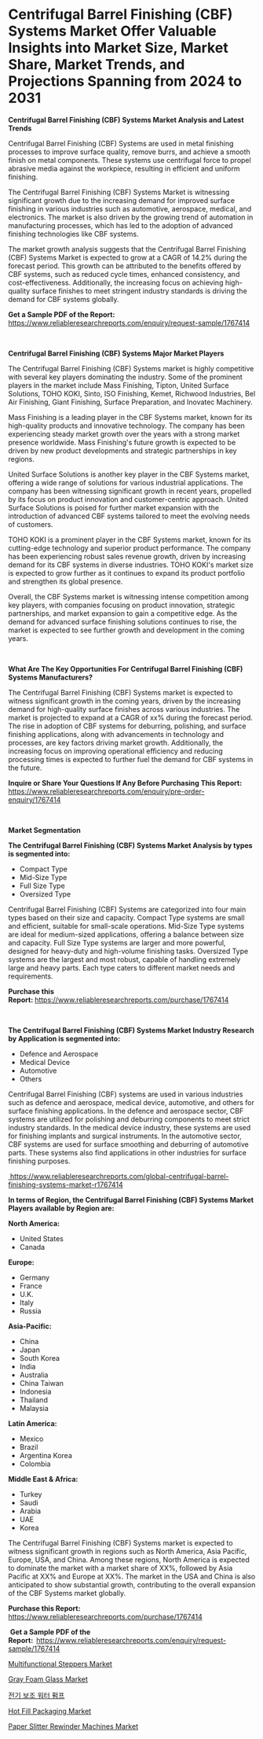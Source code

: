 <p><h1>Centrifugal Barrel Finishing (CBF) Systems Market Offer Valuable Insights into Market Size, Market Share, Market Trends, and Projections Spanning from 2024 to 2031</h1></p><p><strong>Centrifugal Barrel Finishing (CBF) Systems Market Analysis and Latest Trends</strong></p>
<p><p>Centrifugal Barrel Finishing (CBF) Systems are used in metal finishing processes to improve surface quality, remove burrs, and achieve a smooth finish on metal components. These systems use centrifugal force to propel abrasive media against the workpiece, resulting in efficient and uniform finishing.</p><p>The Centrifugal Barrel Finishing (CBF) Systems Market is witnessing significant growth due to the increasing demand for improved surface finishing in various industries such as automotive, aerospace, medical, and electronics. The market is also driven by the growing trend of automation in manufacturing processes, which has led to the adoption of advanced finishing technologies like CBF systems.</p><p>The market growth analysis suggests that the Centrifugal Barrel Finishing (CBF) Systems Market is expected to grow at a CAGR of 14.2% during the forecast period. This growth can be attributed to the benefits offered by CBF systems, such as reduced cycle times, enhanced consistency, and cost-effectiveness. Additionally, the increasing focus on achieving high-quality surface finishes to meet stringent industry standards is driving the demand for CBF systems globally.</p></p>
<p><strong>Get a Sample PDF of the Report:&nbsp;</strong> <a href="https://www.reliableresearchreports.com/enquiry/request-sample/1767414">https://www.reliableresearchreports.com/enquiry/request-sample/1767414</a></p>
<p>&nbsp;</p>
<p><strong>Centrifugal Barrel Finishing (CBF) Systems Major Market Players</strong></p>
<p><p>The Centrifugal Barrel Finishing (CBF) Systems market is highly competitive with several key players dominating the industry. Some of the prominent players in the market include Mass Finishing, Tipton, United Surface Solutions, TOHO KOKI, Sinto, ISO Finishing, Kemet, Richwood Industries, Bel Air Finishing, Giant Finishing, Surface Preparation, and Inovatec Machinery.</p><p>Mass Finishing is a leading player in the CBF Systems market, known for its high-quality products and innovative technology. The company has been experiencing steady market growth over the years with a strong market presence worldwide. Mass Finishing's future growth is expected to be driven by new product developments and strategic partnerships in key regions.</p><p>United Surface Solutions is another key player in the CBF Systems market, offering a wide range of solutions for various industrial applications. The company has been witnessing significant growth in recent years, propelled by its focus on product innovation and customer-centric approach. United Surface Solutions is poised for further market expansion with the introduction of advanced CBF systems tailored to meet the evolving needs of customers.</p><p>TOHO KOKI is a prominent player in the CBF Systems market, known for its cutting-edge technology and superior product performance. The company has been experiencing robust sales revenue growth, driven by increasing demand for its CBF systems in diverse industries. TOHO KOKI's market size is expected to grow further as it continues to expand its product portfolio and strengthen its global presence.</p><p>Overall, the CBF Systems market is witnessing intense competition among key players, with companies focusing on product innovation, strategic partnerships, and market expansion to gain a competitive edge. As the demand for advanced surface finishing solutions continues to rise, the market is expected to see further growth and development in the coming years.</p></p>
<p>&nbsp;</p>
<p><strong>What Are The Key Opportunities For Centrifugal Barrel Finishing (CBF) Systems Manufacturers?</strong></p>
<p><p>The Centrifugal Barrel Finishing (CBF) Systems market is expected to witness significant growth in the coming years, driven by the increasing demand for high-quality surface finishes across various industries. The market is projected to expand at a CAGR of xx% during the forecast period. The rise in adoption of CBF systems for deburring, polishing, and surface finishing applications, along with advancements in technology and processes, are key factors driving market growth. Additionally, the increasing focus on improving operational efficiency and reducing processing times is expected to further fuel the demand for CBF systems in the future.</p></p>
<p><strong>Inquire or Share Your Questions If Any Before Purchasing This Report:</strong> <a href="https://www.reliableresearchreports.com/enquiry/pre-order-enquiry/1767414">https://www.reliableresearchreports.com/enquiry/pre-order-enquiry/1767414</a></p>
<p>&nbsp;</p>
<p><strong>Market Segmentation</strong></p>
<p><strong>The Centrifugal Barrel Finishing (CBF) Systems Market Analysis by types is segmented into:</strong></p>
<p><ul><li>Compact Type</li><li>Mid-Size Type</li><li>Full Size Type</li><li>Oversized Type</li></ul></p>
<p><p>Centrifugal Barrel Finishing (CBF) Systems are categorized into four main types based on their size and capacity. Compact Type systems are small and efficient, suitable for small-scale operations. Mid-Size Type systems are ideal for medium-sized applications, offering a balance between size and capacity. Full Size Type systems are larger and more powerful, designed for heavy-duty and high-volume finishing tasks. Oversized Type systems are the largest and most robust, capable of handling extremely large and heavy parts. Each type caters to different market needs and requirements.</p></p>
<p><strong>Purchase this Report:&nbsp;</strong><a href="https://www.reliableresearchreports.com/purchase/1767414">https://www.reliableresearchreports.com/purchase/1767414</a></p>
<p>&nbsp;</p>
<p><strong>The Centrifugal Barrel Finishing (CBF) Systems Market Industry Research by Application is segmented into:</strong></p>
<p><ul><li>Defence and Aerospace</li><li>Medical Device</li><li>Automotive</li><li>Others</li></ul></p>
<p><p>Centrifugal Barrel Finishing (CBF) systems are used in various industries such as defence and aerospace, medical device, automotive, and others for surface finishing applications. In the defence and aerospace sector, CBF systems are utilized for polishing and deburring components to meet strict industry standards. In the medical device industry, these systems are used for finishing implants and surgical instruments. In the automotive sector, CBF systems are used for surface smoothing and deburring of automotive parts. These systems also find applications in other industries for surface finishing purposes.</p></p>
<p><a href="https://www.reliableresearchreports.com/global-centrifugal-barrel-finishing-systems-market-r1767414">&nbsp;https://www.reliableresearchreports.com/global-centrifugal-barrel-finishing-systems-market-r1767414</a></p>
<p><strong>In terms of Region, the Centrifugal Barrel Finishing (CBF) Systems Market Players available by Region are:</strong></p>
<p>
    <p> <strong> North America: </strong>
        <ul>
            <li>United States</li>
            <li>Canada</li>
        </ul>
        </p> 
    <p> <strong> Europe: </strong>
        <ul>
            <li>Germany</li>
            <li>France</li>
            <li>U.K.</li>
            <li>Italy</li>
            <li>Russia</li>
        </ul>
        </p> 
    <p> <strong> Asia-Pacific: </strong>
        <ul>
            <li>China</li>
            <li>Japan</li>
            <li>South Korea</li>
            <li>India</li>
            <li>Australia</li>
            <li>China Taiwan</li>
            <li>Indonesia</li>
            <li>Thailand</li>
            <li>Malaysia</li>
        </ul>
        </p> 
    <p> <strong> Latin America: </strong>
        <ul>
            <li>Mexico</li>
            <li>Brazil</li>
            <li>Argentina Korea</li>
            <li>Colombia</li>
        </ul>
        </p> 
    <p> <strong> Middle East & Africa: </strong>
        <ul>
            <li>Turkey</li>
            <li>Saudi</li>
            <li>Arabia</li>
            <li>UAE</li>
            <li>Korea</li>
        </ul>
    </p>
    </p>
<p><p>The Centrifugal Barrel Finishing (CBF) Systems market is expected to witness significant growth in regions such as North America, Asia Pacific, Europe, USA, and China. Among these regions, North America is expected to dominate the market with a market share of XX%, followed by Asia Pacific at XX% and Europe at XX%. The market in the USA and China is also anticipated to show substantial growth, contributing to the overall expansion of the CBF Systems market globally.</p></p>
<p><strong>Purchase this Report: </strong><a href="https://www.reliableresearchreports.com/purchase/1767414">https://www.reliableresearchreports.com/purchase/1767414</a></p>
<p>&nbsp;<strong>Get a Sample PDF of the Report:&nbsp;&nbsp;</strong><a href="https://www.reliableresearchreports.com/enquiry/request-sample/1767414">https://www.reliableresearchreports.com/enquiry/request-sample/1767414</a></p>
<p><strong></strong></p>
<p><p><a href="https://github.com/Airanohannonzb68e5pb53oc1/Market-Research-Report-List-2/blob/main/multifunctional-steppers-market.md">Multifunctional Steppers Market</a></p><p><a href="https://www.linkedin.com/pulse/gray-foam-glass-market-research-report-provides-critical-x3rve?trackingId=RWbBmUtkWcl8fqgmBgg2Hg%3D%3D">Gray Foam Glass Market</a></p><p><a href="https://github.com/khytkeqagplkzqvh/Market-Research-Report-List-1/blob/main/784517437921.md">전기 보조 워터 펌프</a></p><p><a href="https://issuu.com/reportprime-2/docs/hot-fill-packaging-market-size-2030.pptx">Hot Fill Packaging Market</a></p><p><a href="https://www.linkedin.com/pulse/paper-slitter-rewinder-machines-market-size-outlook-forecast-e4qxc?trackingId=Sd3X5OUjeK4V5ULBRbgOFw%3D%3D">Paper Slitter Rewinder Machines Market</a></p></p>